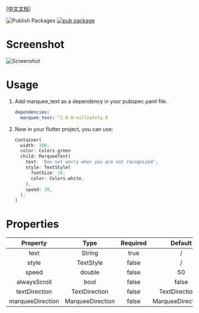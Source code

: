 [[中文文档](https://www.zhcode.fun/note/Flutter/marquee_text包介绍.html)]

![Publish Packages](https://github.com/zh28/flutter-marquee-text/workflows/Publish%20Packages/badge.svg?branch=master)  [![pub package](https://img.shields.io/pub/v/marquee_text.svg)](https://pub.dev/packages/marquee_text)

# Screenshot

![Screenshot](https://www.zhcode.fun/images/marquee_text.gif)

# Usage

1. Add marquee_text as a dependency in your pubspec.yaml file.
    ```yaml
    dependencies:
      marquee_text: ^2.0.0-nullsafety.0
    ```

2. Now in your flutter project, you can use:
    ```dart
    Container(
      width: 100,
      color: Colors.green
      child: MarqueeText(
        text: 'Don not worry when you are not recognized',
        style: TextStyle(
          fontSize: 24,
          color: Colors.white,
        ),
        speed: 30,
      ),
    )
    ```

# Properties

|Property|Type|Required|Default|
|:--:|:-:|:-:|:-:|
text|String|true|/
style|TextStyle|false|/
speed|double|false|50
alwaysScroll|bool|false|false
textDirection|TextDirection|false|TextDirection.ltr
marqueeDirection|MarqueeDirection|false|MarqueeDirection.rtl

